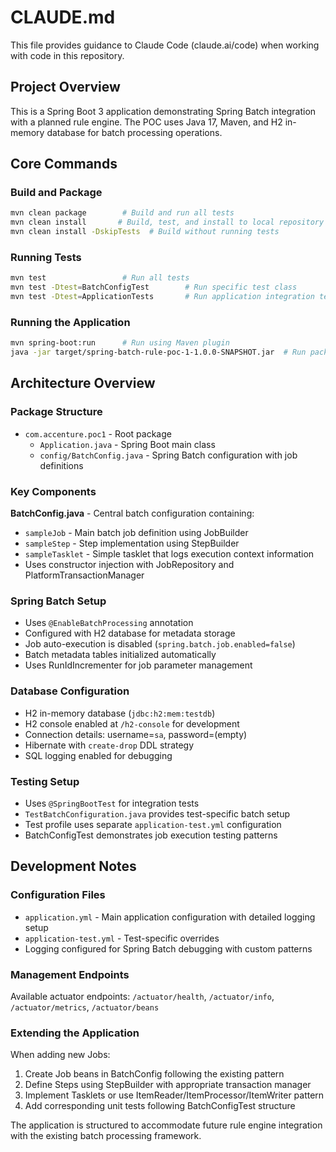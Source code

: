# CLAUDE.md

This file provides guidance to Claude Code (claude.ai/code) when working with code in this repository.

## Project Overview

This is a Spring Boot 3 application demonstrating Spring Batch integration with a planned rule engine. The POC uses Java 17, Maven, and H2 in-memory database for batch processing operations.

## Core Commands

### Build and Package
```bash
mvn clean package        # Build and run all tests
mvn clean install       # Build, test, and install to local repository
mvn clean install -DskipTests  # Build without running tests
```

### Running Tests
```bash
mvn test                 # Run all tests
mvn test -Dtest=BatchConfigTest        # Run specific test class
mvn test -Dtest=ApplicationTests       # Run application integration tests
```

### Running the Application
```bash
mvn spring-boot:run      # Run using Maven plugin
java -jar target/spring-batch-rule-poc-1-1.0.0-SNAPSHOT.jar  # Run packaged JAR
```

## Architecture Overview

### Package Structure
- `com.accenture.poc1` - Root package
  - `Application.java` - Spring Boot main class
  - `config/BatchConfig.java` - Spring Batch configuration with job definitions

### Key Components

**BatchConfig.java** - Central batch configuration containing:
- `sampleJob` - Main batch job definition using JobBuilder
- `sampleStep` - Step implementation using StepBuilder  
- `sampleTasklet` - Simple tasklet that logs execution context information
- Uses constructor injection with JobRepository and PlatformTransactionManager

### Spring Batch Setup
- Uses `@EnableBatchProcessing` annotation
- Configured with H2 database for metadata storage
- Job auto-execution is disabled (`spring.batch.job.enabled=false`)
- Batch metadata tables initialized automatically
- Uses RunIdIncrementer for job parameter management

### Database Configuration
- H2 in-memory database (`jdbc:h2:mem:testdb`)
- H2 console enabled at `/h2-console` for development
- Connection details: username=`sa`, password=(empty)
- Hibernate with `create-drop` DDL strategy
- SQL logging enabled for debugging

### Testing Setup
- Uses `@SpringBootTest` for integration tests
- `TestBatchConfiguration.java` provides test-specific batch setup
- Test profile uses separate `application-test.yml` configuration
- BatchConfigTest demonstrates job execution testing patterns

## Development Notes

### Configuration Files
- `application.yml` - Main application configuration with detailed logging setup
- `application-test.yml` - Test-specific overrides
- Logging configured for Spring Batch debugging with custom patterns

### Management Endpoints
Available actuator endpoints: `/actuator/health`, `/actuator/info`, `/actuator/metrics`, `/actuator/beans`

### Extending the Application
When adding new Jobs:
1. Create Job beans in BatchConfig following the existing pattern
2. Define Steps using StepBuilder with appropriate transaction manager
3. Implement Tasklets or use ItemReader/ItemProcessor/ItemWriter pattern
4. Add corresponding unit tests following BatchConfigTest structure

The application is structured to accommodate future rule engine integration with the existing batch processing framework.
